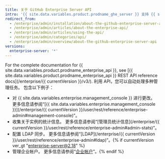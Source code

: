 ```yaml
---
title: 关于 GitHub Enterprise Server API
intro: '{{ site.data.variables.product.prodname_ghe_server }} 支持 {{ site.data.variables.product.prodname_dotcom_the_website }} 提供的强大 API 及其自身的 API 端点集合。'
redirect_from:
  - /enterprise/admin/installation/about-the-github-enterprise-server-api
  - /enterprise/admin/articles/about-the-enterprise-api/
  - /enterprise/admin/articles/using-the-api/
  - /enterprise/admin/categories/api/
  - /enterprise/admin/overview/about-the-github-enterprise-server-api
versions:
  enterprise-server: '*'
---
```


For the complete documentation for {{ site.data.variables.product.prodname_enterprise_api }}, see [{{ site.data.variables.product.prodname_enterprise_api }} REST API reference docs](/enterprise/{{ currentVersion }}/v3/). 利用 API，您可以自动处理多种管理任务。 包含以下例子：

- 对 {{ site.data.variables.enterprise.management_console }} 进行更改。 更多信息请参阅“[{{ site.data.variables.enterprise.management_console }}](/enterprise/{{ currentVersion }}/user/rest/reference/enterprise-admin#management-console)”。
- 收集关于实例的统计信息。 更多信息请参阅“[管理员统计信息](/enterprise/{{ currentVersion }}/user/rest/reference/enterprise-admin#admin-stats)”。
- 配置 LDAP 同步。 更多信息请参阅“[LDAP](/enterprise/{{ currentVersion }}/user/rest/reference/enterprise-admin#ldap)”。{% if currentVersion ver_gt "enterprise-server@2.18" %}
- 管理企业帐户。 更多信息请参阅“[企业帐户](/v4/guides/managing-enterprise-accounts)”。{% endif %}
